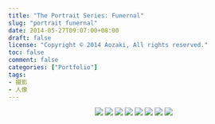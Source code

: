 ```yaml
---
title: "The Portrait Series: Funernal"
slug: "portrait funernal"
date: 2014-05-27T09:07:00+08:00
draft: false
license: "Copyright © 2014 Aozaki, All rights reserved."
toc: false
comment: false
categories: ["Portfolio"]
tags: 
- 摄影
- 人像
---
```


<center>
    <img src="https://img.aozaki-kuro.com/20140527_0001.jpg">
    <img src="https://img.aozaki-kuro.com/20140527_0002.jpg">
    <img src="https://img.aozaki-kuro.com/20140527_0003.jpg">
    <img src="https://img.aozaki-kuro.com/20140527_0004.jpg">
    <img src="https://img.aozaki-kuro.com/20140527_0005.jpg">
    <img src="https://img.aozaki-kuro.com/20140527_0006.jpg">
    <img src="https://img.aozaki-kuro.com/20140527_0007.jpg">
    <img src="https://img.aozaki-kuro.com/20140527_0008.jpg">
</center>
